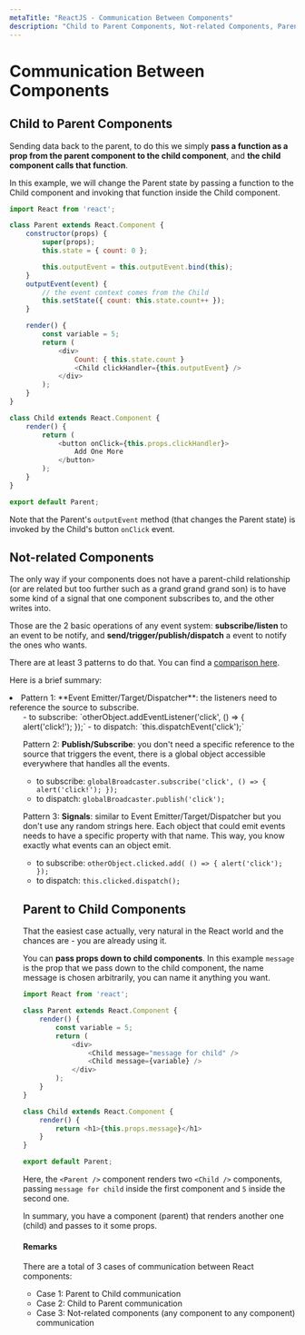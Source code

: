 ```yaml
---
metaTitle: "ReactJS - Communication Between Components"
description: "Child to Parent Components, Not-related Components, Parent to Child Components"
---
```


# Communication Between Components



## Child to Parent Components


Sending data back to the parent, to do this we simply **pass a function as a prop from the parent component to the child component**, and **the child component calls that function**.

In this example, we will change the Parent state by passing a function to the Child component and invoking that function inside the Child component.

```js
import React from 'react';

class Parent extends React.Component {
    constructor(props) {
        super(props);
        this.state = { count: 0 };

        this.outputEvent = this.outputEvent.bind(this);
    }
    outputEvent(event) {
        // the event context comes from the Child
        this.setState({ count: this.state.count++ });
    }

    render() {
        const variable = 5;
        return (
            <div>
                Count: { this.state.count }
                <Child clickHandler={this.outputEvent} />
            </div>
        );
    }
}

class Child extends React.Component {
    render() {
        return (
            <button onClick={this.props.clickHandler}>
                Add One More
            </button>
        );
    }
}

export default Parent;

```

Note that the Parent's `outputEvent` method (that changes the Parent state) is invoked by the Child's button `onClick` event.



## Not-related Components


The only way if your components does not have a parent-child relationship (or are related but too further such as a grand grand grand son) is to have some kind of a signal that one component subscribes to, and the other writes into.

Those are the 2 basic operations of any event system: **subscribe/listen** to an event to be notify, and **send/trigger/publish/dispatch** a event to notify the ones who wants.

There are at least 3 patterns to do that. You can find a [comparison here](https://github.com/millermedeiros/js-signals/wiki/Comparison-between-different-Observer-Pattern-implementations).

Here is a brief summary:

<li>
Pattern 1: **Event Emitter/Target/Dispatcher**: the listeners need to reference the source to subscribe.
<ul>
- to subscribe: `otherObject.addEventListener('click', () => { alert('click!'); });`
- to dispatch: `this.dispatchEvent('click');`

Pattern 2: **Publish/Subscribe**: you don't need a specific reference to the source that triggers the event, there is a global object accessible everywhere that handles all the events.

- to subscribe: `globalBroadcaster.subscribe('click', () => { alert('click!'); });`
- to dispatch: `globalBroadcaster.publish('click');`

Pattern 3: **Signals**: similar to Event Emitter/Target/Dispatcher but you don't use any random strings here. Each object that could emit events needs to have a specific property with that name. This way, you know exactly what events can an object emit.

- to subscribe: `otherObject.clicked.add( () => { alert('click'); });`
- to dispatch: `this.clicked.dispatch();`



## Parent to Child Components


That the easiest case actually, very natural in the React world and the chances are - you are already using it.

You can **pass props down to child components**. In this example `message` is the prop that we pass down to the child component, the name message is chosen arbitrarily, you can name it anything you want.

```js
import React from 'react';

class Parent extends React.Component {
    render() {
        const variable = 5;
        return (
            <div>
                <Child message="message for child" />
                <Child message={variable} />
            </div>
        );
    }
}

class Child extends React.Component {
    render() {
        return <h1>{this.props.message}</h1>
    }
}

export default Parent;

```

Here, the `<Parent />` component renders two `<Child />` components, passing `message for child` inside the first  component and `5` inside the second one.

In summary, you have a component (parent) that renders another one (child) and passes to it some props.



#### Remarks


There are a total of 3 cases of communication between React components:

- Case 1: Parent to Child communication
- Case 2: Child to Parent communication
- Case 3: Not-related components (any component to any component) communication

